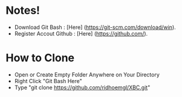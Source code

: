 # Notes!

- Download Git Bash : [Here] (https://git-scm.com/download/win).
- Register Accout Github : [Here] (https://github.com/).


# How to Clone

- Open or Create Empty Folder Anywhere on Your Directory
- Right Click "Git Bash Here"
- Type "git clone https://github.com/ridhoemgl/XBC.git"
